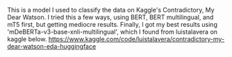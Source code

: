 This is a model I used to classify the data on Kaggle's Contradictory, My Dear Watson. I tried this a few ways, using BERT, BERT multilingual, and mT5 first, but getting mediocre results. Finally, I got my best results using 'mDeBERTa-v3-base-xnli-multilingual', which I found from luistalavera on kaggle below.
https://www.kaggle.com/code/luistalavera/contradictory-my-dear-watson-eda-huggingface
